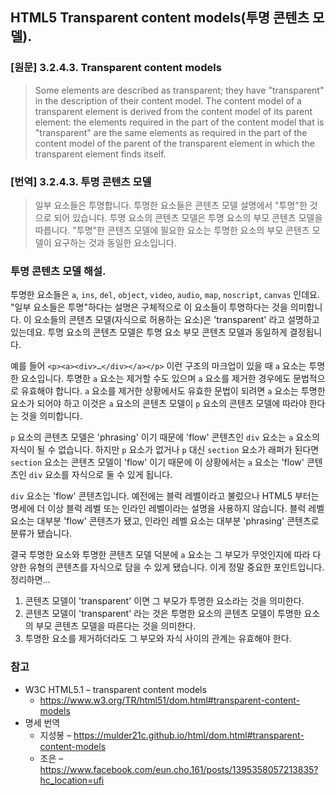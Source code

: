 ## HTML5 Transparent content models(투명 콘텐츠 모델).

### [원문] 3.2.4.3. Transparent content models
> Some elements are described as transparent; they have "transparent" in the description of their content model. The content model of a transparent element is derived from the content model of its parent element: the elements required in the part of the content model that is "transparent" are the same elements as required in the part of the content model of the parent of the transparent element in which the transparent element finds itself.


### [번역] 3.2.4.3. 투명 콘텐츠 모델
> 일부 요소들은 투명합니다. 투명한 요소들은 콘텐츠 모델 설명에서 "투명"한 것으로 되어 있습니다. 투명 요소의 콘텐츠 모델은 투명 요소의 부모 콘텐츠 모델을 따릅니다. "투명"한 콘텐츠 모델에 필요한 요소는 투명한 요소의 부모 콘텐츠 모델이 요구하는 것과 동일한 요소입니다.


### 투명 콘텐츠 모델 해설.
투명한 요소들은 `a`, `ins`, `del`, `object`, `video`, `audio`, `map`, `noscript`, `canvas` 인데요. "일부 요소들은 투명"하다는 설명은 구체적으로 이 요소들이 투명하다는 것을 의미합니다. 이 요소들의 콘텐츠 모델(자식으로 허용하는 요소)은 'transparent' 라고 설명하고 있는데요. 투명 요소의 콘텐츠 모델은 투명 요소 부모 콘텐츠 모델과 동일하게 결정됩니다.

예를 들어 `<p><a><div>…</div></a></p>` 이런 구조의 마크업이 있을 때 `a` 요소는 투명한 요소입니다. 투명한 `a` 요소는 제거할 수도 있으며 `a` 요소를 제거한 경우에도 문법적으로 유효해야 합니다. `a` 요소를 제거한 상황에서도 유효한 문법이 되려면 `a` 요소는 투명한 요소가 되어야 하고 이것은 `a` 요소의 콘텐츠 모델이 `p` 요소의 콘텐츠 모델에 따라야 한다는 것을 의미합니다.

`p` 요소의 콘텐츠 모델은 'phrasing' 이기 때문에 'flow' 콘텐츠인 `div` 요소는 `a` 요소의 자식이 될 수 없습니다. 하지만 `p` 요소가 없거나 `p` 대신 `section` 요소가 래퍼가 된다면 `section` 요소는 콘텐츠 모델이 'flow' 이기 때문에 이 상황에서는 `a` 요소는 'flow' 콘텐츠인 `div` 요소를 자식으로 둘 수 있게 됩니다.

`div` 요소는 'flow' 콘텐츠입니다. 예전에는 블럭 레벨이라고 불렀으나 HTML5 부터는 명세에 더 이상 블럭 레벨 또는 인라인 레벨이라는 설명을 사용하지 않습니다. 블럭 레벨 요소는 대부분 'flow' 콘텐츠가 됐고, 인라인 레벨 요소는 대부분 'phrasing' 콘텐츠로 분류가 됐습니다.

결국 투명한 요소와 투명한 콘텐츠 모델 덕분에 `a` 요소는 그 부모가 무엇인지에 따라 다양한 유형의 콘텐츠를 자식으로 담을 수 있게 됐습니다. 이게 정말 중요한 포인트입니다. 정리하면…

1. 콘텐츠 모델이 'transparent' 이면 그 부모가 투명한 요소라는 것을 의미한다.
1. 콘텐츠 모델이 'transparent' 라는 것은 투명한 요소의 콘텐츠 모델이 투명한 요소의 부모 콘텐츠 모델을 따른다는 것을 의미한다.
1. 투명한 요소를 제거하더라도 그 부모와 자식 사이의 관계는 유효해야 한다.

### 참고
* W3C HTML5.1 – transparent content models
  * <a href="https://www.w3.org/TR/html51/dom.html#transparent-content-models">https://www.w3.org/TR/html51/dom.html#transparent-content-models</a>
* 명세 번역
  * 지성봉 – <a href="https://mulder21c.github.io/html/dom.html#transparent-content-models">https://mulder21c.github.io/html/dom.html#transparent-content-models</a>
  * 조은 – <a href="https://www.facebook.com/eun.cho.161/posts/1395358057213835?hc_location=ufi">https://www.facebook.com/eun.cho.161/posts/1395358057213835?hc_location=ufi</a>

